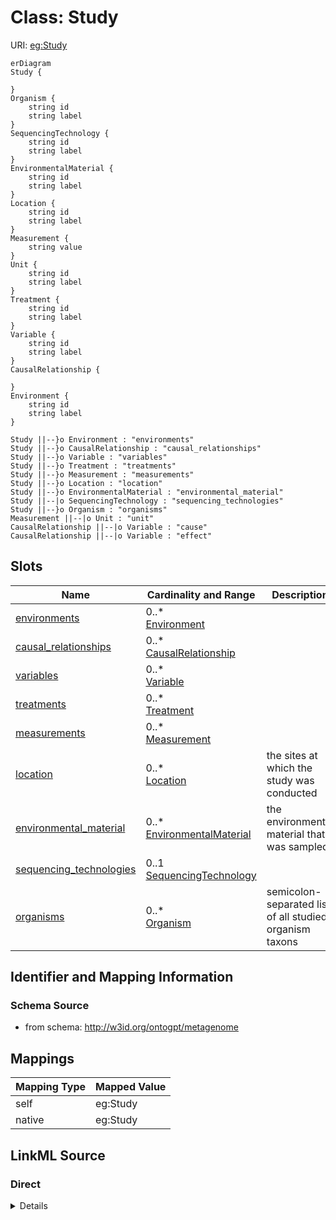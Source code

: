 # Class: Study



URI: [eg:Study](http://w3id.org/ontogpt/environmental-metagenome/Study)


```mermaid
erDiagram
Study {

}
Organism {
    string id  
    string label  
}
SequencingTechnology {
    string id  
    string label  
}
EnvironmentalMaterial {
    string id  
    string label  
}
Location {
    string id  
    string label  
}
Measurement {
    string value  
}
Unit {
    string id  
    string label  
}
Treatment {
    string id  
    string label  
}
Variable {
    string id  
    string label  
}
CausalRelationship {

}
Environment {
    string id  
    string label  
}

Study ||--}o Environment : "environments"
Study ||--}o CausalRelationship : "causal_relationships"
Study ||--}o Variable : "variables"
Study ||--}o Treatment : "treatments"
Study ||--}o Measurement : "measurements"
Study ||--}o Location : "location"
Study ||--}o EnvironmentalMaterial : "environmental_material"
Study ||--|o SequencingTechnology : "sequencing_technologies"
Study ||--}o Organism : "organisms"
Measurement ||--|o Unit : "unit"
CausalRelationship ||--|o Variable : "cause"
CausalRelationship ||--|o Variable : "effect"

```



<!-- no inheritance hierarchy -->


## Slots

| Name | Cardinality and Range | Description | Inheritance |
| ---  | --- | --- | --- |
| [environments](environments.md) | 0..* <br/> [Environment](Environment.md) |  | direct |
| [causal_relationships](causal_relationships.md) | 0..* <br/> [CausalRelationship](CausalRelationship.md) |  | direct |
| [variables](variables.md) | 0..* <br/> [Variable](Variable.md) |  | direct |
| [treatments](treatments.md) | 0..* <br/> [Treatment](Treatment.md) |  | direct |
| [measurements](measurements.md) | 0..* <br/> [Measurement](Measurement.md) |  | direct |
| [location](location.md) | 0..* <br/> [Location](Location.md) | the sites at which the study was conducted | direct |
| [environmental_material](environmental_material.md) | 0..* <br/> [EnvironmentalMaterial](EnvironmentalMaterial.md) | the environmental material that was sampled | direct |
| [sequencing_technologies](sequencing_technologies.md) | 0..1 <br/> [SequencingTechnology](SequencingTechnology.md) |  | direct |
| [organisms](organisms.md) | 0..* <br/> [Organism](Organism.md) | semicolon-separated list of all studied organism taxons | direct |









## Identifier and Mapping Information







### Schema Source


* from schema: http://w3id.org/ontogpt/metagenome





## Mappings

| Mapping Type | Mapped Value |
| ---  | ---  |
| self | eg:Study |
| native | eg:Study |


## LinkML Source

<!-- TODO: investigate https://stackoverflow.com/questions/37606292/how-to-create-tabbed-code-blocks-in-mkdocs-or-sphinx -->

### Direct

<details>
```yaml
name: Study
from_schema: http://w3id.org/ontogpt/metagenome
rank: 1000
attributes:
  environments:
    name: environments
    annotations:
      prompt:
        tag: prompt
        value: semicolon-separated list of environmental systems or biomes in which
          the study was conducted
    from_schema: http://w3id.org/ontogpt/metagenome
    rank: 1000
    multivalued: true
    range: Environment
  causal_relationships:
    name: causal_relationships
    annotations:
      prompt:
        tag: prompt
        value: semicolon-separated list of cause-effect pairs, for example, effect
          of temperature on growth
    from_schema: http://w3id.org/ontogpt/metagenome
    rank: 1000
    multivalued: true
    range: CausalRelationship
  variables:
    name: variables
    annotations:
      prompt:
        tag: prompt
        value: semicolon-separated list of environmental variables which are studies.
          E.g. temperature, pH, salinity
    from_schema: http://w3id.org/ontogpt/metagenome
    rank: 1000
    multivalued: true
    range: Variable
  treatments:
    name: treatments
    annotations:
      prompt:
        tag: prompt
        value: semicolon-separated list of treatments that are applied
    from_schema: http://w3id.org/ontogpt/metagenome
    rank: 1000
    multivalued: true
    range: Treatment
  measurements:
    name: measurements
    annotations:
      prompt:
        tag: prompt
        value: semicolon-separated list of value-measurement pairs
    from_schema: http://w3id.org/ontogpt/metagenome
    rank: 1000
    multivalued: true
    range: Measurement
  location:
    name: location
    annotations:
      prompt:
        tag: prompt
        value: semicolon-separated list of sites at which the study was conducted
    description: the sites at which the study was conducted
    from_schema: http://w3id.org/ontogpt/metagenome
    rank: 1000
    multivalued: true
    range: Location
  environmental_material:
    name: environmental_material
    annotations:
      prompt:
        tag: prompt
        value: semicolon-separated list of environmental materials
    description: the environmental material that was sampled
    from_schema: http://w3id.org/ontogpt/metagenome
    rank: 1000
    multivalued: true
    range: EnvironmentalMaterial
  sequencing_technologies:
    name: sequencing_technologies
    annotations:
      prompt:
        tag: prompt
        value: semicolon-separated list of  sequencing technologies used in the project
    from_schema: http://w3id.org/ontogpt/metagenome
    rank: 1000
    range: SequencingTechnology
  organisms:
    name: organisms
    description: semicolon-separated list of all studied organism taxons
    from_schema: http://w3id.org/ontogpt/metagenome
    rank: 1000
    multivalued: true
    range: Organism

```
</details>

### Induced

<details>
```yaml
name: Study
from_schema: http://w3id.org/ontogpt/metagenome
rank: 1000
attributes:
  environments:
    name: environments
    annotations:
      prompt:
        tag: prompt
        value: semicolon-separated list of environmental systems or biomes in which
          the study was conducted
    from_schema: http://w3id.org/ontogpt/metagenome
    rank: 1000
    multivalued: true
    alias: environments
    owner: Study
    domain_of:
    - Study
    range: Environment
  causal_relationships:
    name: causal_relationships
    annotations:
      prompt:
        tag: prompt
        value: semicolon-separated list of cause-effect pairs, for example, effect
          of temperature on growth
    from_schema: http://w3id.org/ontogpt/metagenome
    rank: 1000
    multivalued: true
    alias: causal_relationships
    owner: Study
    domain_of:
    - Study
    range: CausalRelationship
  variables:
    name: variables
    annotations:
      prompt:
        tag: prompt
        value: semicolon-separated list of environmental variables which are studies.
          E.g. temperature, pH, salinity
    from_schema: http://w3id.org/ontogpt/metagenome
    rank: 1000
    multivalued: true
    alias: variables
    owner: Study
    domain_of:
    - Study
    range: Variable
  treatments:
    name: treatments
    annotations:
      prompt:
        tag: prompt
        value: semicolon-separated list of treatments that are applied
    from_schema: http://w3id.org/ontogpt/metagenome
    rank: 1000
    multivalued: true
    alias: treatments
    owner: Study
    domain_of:
    - Study
    range: Treatment
  measurements:
    name: measurements
    annotations:
      prompt:
        tag: prompt
        value: semicolon-separated list of value-measurement pairs
    from_schema: http://w3id.org/ontogpt/metagenome
    rank: 1000
    multivalued: true
    alias: measurements
    owner: Study
    domain_of:
    - Study
    range: Measurement
  location:
    name: location
    annotations:
      prompt:
        tag: prompt
        value: semicolon-separated list of sites at which the study was conducted
    description: the sites at which the study was conducted
    from_schema: http://w3id.org/ontogpt/metagenome
    rank: 1000
    multivalued: true
    alias: location
    owner: Study
    domain_of:
    - Study
    range: Location
  environmental_material:
    name: environmental_material
    annotations:
      prompt:
        tag: prompt
        value: semicolon-separated list of environmental materials
    description: the environmental material that was sampled
    from_schema: http://w3id.org/ontogpt/metagenome
    rank: 1000
    multivalued: true
    alias: environmental_material
    owner: Study
    domain_of:
    - Study
    range: EnvironmentalMaterial
  sequencing_technologies:
    name: sequencing_technologies
    annotations:
      prompt:
        tag: prompt
        value: semicolon-separated list of  sequencing technologies used in the project
    from_schema: http://w3id.org/ontogpt/metagenome
    rank: 1000
    alias: sequencing_technologies
    owner: Study
    domain_of:
    - Study
    range: SequencingTechnology
  organisms:
    name: organisms
    description: semicolon-separated list of all studied organism taxons
    from_schema: http://w3id.org/ontogpt/metagenome
    rank: 1000
    multivalued: true
    alias: organisms
    owner: Study
    domain_of:
    - Study
    range: Organism

```
</details>